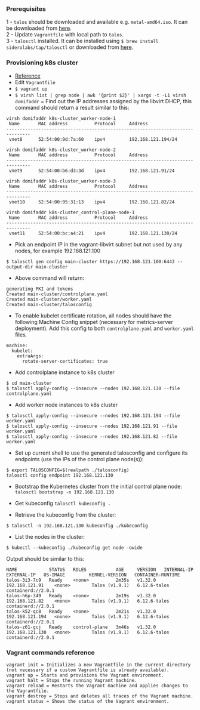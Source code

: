 ### Prerequisites
1 - `talos` should be downloaded and available e.g. `metal-amd64.iso`. It can be downloaded from [here](https://github.com/siderolabs/talos/releases/tag/v1.9.1).  
2 - Update `Vagrantfile` with local path to `talos`.  
3 - `talosctl` installed. It can be installed using `$ brew install siderolabs/tap/talosctl` or downloaded from [here](https://github.com/siderolabs/talos/releases/tag/v1.9.1).  

### Provisioning k8s cluster
- [Reference](https://www.talos.dev/v1.9/talos-guides/install/virtualized-platforms/vagrant-libvirt/)
- Edit `Vagrantfile`  
- `$ vagrant up` 
- `$ virsh list | grep node | awk '{print $2}' | xargs -t -L1 virsh domifaddr` = Find out the IP addresses assigned by the libvirt DHCP, this command should return a result similar to this:
```
virsh domifaddr k8s-cluster_worker-node-1
 Name       MAC address          Protocol     Address
-------------------------------------------------------------------------------
 vnet8      52:54:00:9d:7a:60    ipv4         192.168.121.194/24

virsh domifaddr k8s-cluster_worker-node-2
 Name       MAC address          Protocol     Address
-------------------------------------------------------------------------------
 vnet9      52:54:00:b6:d3:3d    ipv4         192.168.121.91/24

virsh domifaddr k8s-cluster_worker-node-3
 Name       MAC address          Protocol     Address
-------------------------------------------------------------------------------
 vnet10     52:54:00:95:31:13    ipv4         192.168.121.82/24

virsh domifaddr k8s-cluster_control-plane-node-1
 Name       MAC address          Protocol     Address
-------------------------------------------------------------------------------
 vnet11     52:54:00:bc:a4:21    ipv4         192.168.121.130/24

```
- Pick an endpoint IP in the vagrant-libvirt subnet but not used by any nodes, for example 192.168.121.100
```
$ talosctl gen config main-cluster https://192.168.121.100:6443 --output-dir main-cluster
``` 
- Above command will return:
```
generating PKI and tokens
Created main-cluster/controlplane.yaml
Created main-cluster/worker.yaml
Created main-cluster/talosconfig
```
- To enable kubelet certificate rotation, all nodes should have the following Machine Config snippet (necessary for metrics-server deployment). Add this config to both `controlplane.yaml` and `worker.yaml` files.
```
machine:
  kubelet:
    extraArgs:
      rotate-server-certificates: true
```
- Add controlplane instance to k8s cluster
```
$ cd main-cluster
$ talosctl apply-config --insecure --nodes 192.168.121.130 --file controlplane.yaml
```
- Add worker node instances to k8s cluster
```
$ talosctl apply-config --insecure --nodes 192.168.121.194 --file worker.yaml
$ talosctl apply-config --insecure --nodes 192.168.121.91 --file worker.yaml
$ talosctl apply-config --insecure --nodes 192.168.121.82 --file worker.yaml
```
- Set up current shell to use the generated talosconfig and configure its endpoints (use the IPs of the control plane node(s)):
```
$ export TALOSCONFIG=$(realpath ./talosconfig)
talosctl config endpoint 192.168.121.130
```
- Bootstrap the Kubernetes cluster from the initial control plane node: `talosctl bootstrap -n 192.168.121.130`
- Get kubeconfig `talosctl kubeconfig .`

- Retrieve the kubeconfig from the cluster:
```
$ talosctl -n 192.168.121.130 kubeconfig ./kubeconfig
```
- List the nodes in the cluster:
```
$ kubectl --kubeconfig ./kubeconfig get node -owide
```
Output should be similar to this:
```
NAME            STATUS   ROLES           AGE     VERSION   INTERNAL-IP       EXTERNAL-IP   OS-IMAGE         KERNEL-VERSION   CONTAINER-RUNTIME
talos-3i3-7c9   Ready    <none>          2m35s   v1.32.0   192.168.121.91    <none>        Talos (v1.9.1)   6.12.6-talos     containerd://2.0.1
talos-h6p-349   Ready    <none>          2m19s   v1.32.0   192.168.121.82    <none>        Talos (v1.9.1)   6.12.6-talos     containerd://2.0.1
talos-k52-qc8   Ready    <none>          2m21s   v1.32.0   192.168.121.194   <none>        Talos (v1.9.1)   6.12.6-talos     containerd://2.0.1
talos-z61-gcj   Ready    control-plane   3m46s   v1.32.0   192.168.121.130   <none>        Talos (v1.9.1)   6.12.6-talos     containerd://2.0.1
```
### Vagrant commands reference
```
vagrant init = Initializes a new Vagrantfile in the current directory (not necessary if a custom Vagrantfile is already available).
vagrant up = Starts and provisions the Vagrant environment.
vagrant halt = Stops the running Vagrant machine.
vagrant reload = Restarts the Vagrant machine and applies changes to the Vagrantfile.
vagrant destroy = Stops and deletes all traces of the Vagrant machine.
vagrant status = Shows the status of the Vagrant environment.
```
